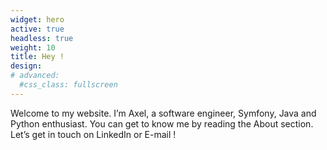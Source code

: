 ```yaml
---
widget: hero
active: true
headless: true
weight: 10
title: Hey !
design:
# advanced:
  #css_class: fullscreen
---
```


Welcome to my website. 
I’m Axel, a software engineer, Symfony, Java and Python enthusiast. You can get to know me by reading the About section. Let’s get in touch on LinkedIn or E-mail !

